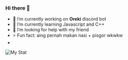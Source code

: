### Hi there 👋

- 🔭 I’m currently working on **Oreki** discord bot
- 🌱 I’m currently learning Javascript and C++
- 🤔 I’m looking for help with my friend
- ⚡ Fun fact: aing pernah makan nasi + pisgor wkwkw
- 



![My Stat](https://github-readme-stats.vercel.app/api?username=Natsu062&theme=midnight-purple&show_icons=true)

